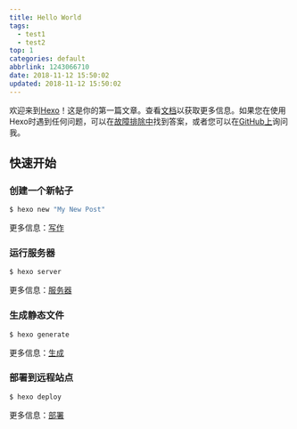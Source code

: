 ```yaml
---
title: Hello World
tags:
  - test1
  - test2
top: 1
categories: default
abbrlink: 1243066710
date: 2018-11-12 15:50:02
updated: 2018-11-12 15:50:02
---
```

欢迎来到[Hexo](https://hexo.io/)！这是你的第一篇文章。查看[文档](https://hexo.io/docs/)以获取更多信息。如果您在使用Hexo时遇到任何问题，可以在[故障排除中](https://hexo.io/docs/troubleshooting.html)找到答案，或者您可以在[GitHub上](https://github.com/hexojs/hexo/issues)询问我。 

## 快速开始

### 创建一个新帖子

``` bash
$ hexo new "My New Post"
```

更多信息：[写作](https://hexo.io/docs/writing.html) 

### 运行服务器

``` bash
$ hexo server
```

更多信息：[服务器](https://hexo.io/docs/server.html) 

### 生成静态文件

``` bash
$ hexo generate
```

更多信息：[生成](https://hexo.io/docs/generating.html) 

### 部署到远程站点

``` bash
$ hexo deploy
```

更多信息：[部署](https://hexo.io/docs/deployment.html) 